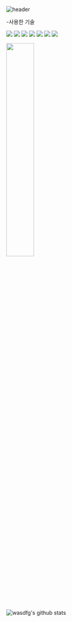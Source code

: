 ![header](https://capsule-render.vercel.app/api?type=waving&color=auto&height=300&section=header&text=Welcome&fontSize=90&animation=fadeIn&fontAlignY=38&desc=wasdfg's%20GitHub%20Profile&descAlignY=51&descAlign=62)
<br/>

-사용한 기술


<img src="https://img.shields.io/badge/SpringBoot-6DB33F?style=flat-square&logo=springboot&logoColor=white"/></a>  <img src="https://img.shields.io/badge/MySQL-4479A1?style=flat-square&logo=mysql&logoColor=white"/></a>  <img src="https://img.shields.io/badge/MariaDB-003545?style=flat-square&logo=mariadb&logoColor=white"/></a>  <img src="https://img.shields.io/badge/Amazon EC2-FF9900?style=flat-square&logo=amazonec2&logoColor=white"/></a>  <img src="https://img.shields.io/badge/Amazon RDS-527FFF?style=flat-square&logo=amazonrds&logoColor=white"/></a> <img src="https://img.shields.io/badge/C++-00599C?style=flat-square&logo=C%2B%2B&logoColor=white"/></a>  <img src="https://img.shields.io/badge/JavaScript-F7DF1E?style=flat-square&logo=javascript&logoColor=white"/></a>


<a href="https://github.com/wasdfg/github-readme-stats">
    <img src="https://github-readme-stats.vercel.app/api/top-langs/?username=wasdfg&layout=donut&show_icons=true&theme=material-palenight&hide_border=true&bg_color=20232a&icon_color=58A6FF&text_color=fff&title_color=58A6FF&count_private=true&exclude_repo=Face-Transfer-Application" width=38% /></a> 

![wasdfg's github stats](https://github-readme-stats.vercel.app/api?username=wasdfg&show_icons=true)

